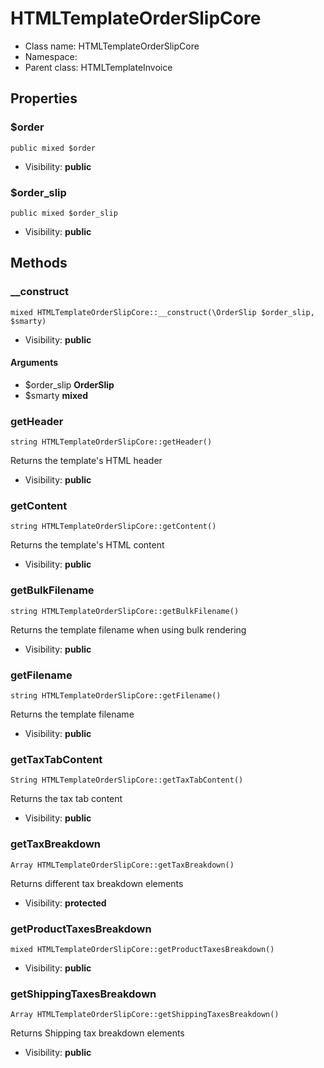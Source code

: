 HTMLTemplateOrderSlipCore
===============






* Class name: HTMLTemplateOrderSlipCore
* Namespace: 
* Parent class: HTMLTemplateInvoice





Properties
----------


### $order

    public mixed $order





* Visibility: **public**


### $order_slip

    public mixed $order_slip





* Visibility: **public**


Methods
-------


### __construct

    mixed HTMLTemplateOrderSlipCore::__construct(\OrderSlip $order_slip, $smarty)





* Visibility: **public**


#### Arguments
* $order_slip **OrderSlip**
* $smarty **mixed**



### getHeader

    string HTMLTemplateOrderSlipCore::getHeader()

Returns the template's HTML header



* Visibility: **public**




### getContent

    string HTMLTemplateOrderSlipCore::getContent()

Returns the template's HTML content



* Visibility: **public**




### getBulkFilename

    string HTMLTemplateOrderSlipCore::getBulkFilename()

Returns the template filename when using bulk rendering



* Visibility: **public**




### getFilename

    string HTMLTemplateOrderSlipCore::getFilename()

Returns the template filename



* Visibility: **public**




### getTaxTabContent

    String HTMLTemplateOrderSlipCore::getTaxTabContent()

Returns the tax tab content



* Visibility: **public**




### getTaxBreakdown

    Array HTMLTemplateOrderSlipCore::getTaxBreakdown()

Returns different tax breakdown elements



* Visibility: **protected**




### getProductTaxesBreakdown

    mixed HTMLTemplateOrderSlipCore::getProductTaxesBreakdown()





* Visibility: **public**




### getShippingTaxesBreakdown

    Array HTMLTemplateOrderSlipCore::getShippingTaxesBreakdown()

Returns Shipping tax breakdown elements



* Visibility: **public**



